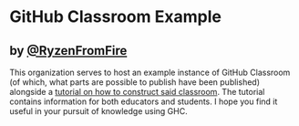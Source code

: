 # GitHub Classroom Example
## by [@RyzenFromFire](https://github.com/RyzenFromFire)

This organization serves to host an example instance of GitHub Classroom (of which, what parts are possible to publish have been published) alongside a [tutorial on how to construct said classroom](https://github.com/rzn-example-classroom/tutorial). The tutorial contains information for both educators and students. I hope you find it useful in your pursuit of knowledge using GHC.

